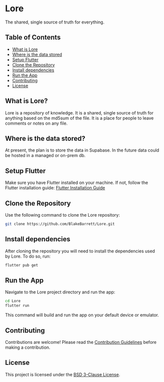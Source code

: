 # Lore

The shared, single source of truth for everything.

## Table of Contents

- [What is Lore](#what-is-lore)
- [Where is the data stored](#where-is-the-data-stored)
- [Setup Flutter](#setup-flutter)
- [Clone the Repository](#clone-the-repository)
- [Install dependencies](#install-dependencies)
- [Run the App](#run-the-app)
- [Contributing](#contributing)
- [License](#license)


 ## What is Lore?
 Lore is a repository of knowledge. It is a shared, single source of truth for anything based on the md5sum of the file.
 It is a place for people to leave comments or notes on any file. 

## Where is the data stored?
At present, the plan is to store the data in Supabase. In the future data could be hosted in a managed or on-prem db.

## Setup Flutter

Make sure you have Flutter installed on your machine. If not, follow the Flutter installation guide: [Flutter Installation Guide](https://flutter.dev/docs/get-started/install)

## Clone the Repository

Use the following command to clone the Lore repository:

```bash
git clone https://github.com/BlakeBarrett/Lore.git
```

## Install dependencies

After cloning the repository you will need to install the dependencies used by Lore.
To do so, run:
```bash
flutter pub get
```

## Run the App

Navigate to the Lore project directory and run the app:

```bash
cd Lore
flutter run
```

This command will build and run the app on your default device or emulator.

## Contributing

Contributions are welcome! Please read the [Contribution Guidelines](CONTRIBUTING.md) before making a contribution.

## License

This project is licensed under the [BSD 3-Clause License](LICENSE).
